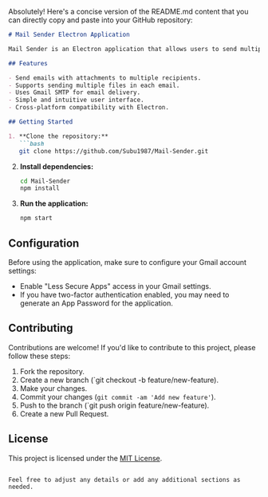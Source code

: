 Absolutely! Here's a concise version of the README.md content that you can directly copy and paste into your GitHub repository:

```markdown
# Mail Sender Electron Application

Mail Sender is an Electron application that allows users to send multiple emails with multiple files attached simultaneously using Gmail.

## Features

- Send emails with attachments to multiple recipients.
- Supports sending multiple files in each email.
- Uses Gmail SMTP for email delivery.
- Simple and intuitive user interface.
- Cross-platform compatibility with Electron.

## Getting Started

1. **Clone the repository:**
   ```bash
   git clone https://github.com/Subu1987/Mail-Sender.git
   ```

2. **Install dependencies:**
   ```bash
   cd Mail-Sender
   npm install
   ```

3. **Run the application:**
   ```bash
   npm start
   ```

## Configuration

Before using the application, make sure to configure your Gmail account settings:

- Enable "Less Secure Apps" access in your Gmail settings.
- If you have two-factor authentication enabled, you may need to generate an App Password for the application.

## Contributing

Contributions are welcome! If you'd like to contribute to this project, please follow these steps:

1. Fork the repository.
2. Create a new branch (`git checkout -b feature/new-feature).
3. Make your changes.
4. Commit your changes (`git commit -am 'Add new feature'`).
5. Push to the branch (`git push origin feature/new-feature).
6. Create a new Pull Request.

## License

This project is licensed under the [MIT License](LICENSE).
```

Feel free to adjust any details or add any additional sections as needed.
